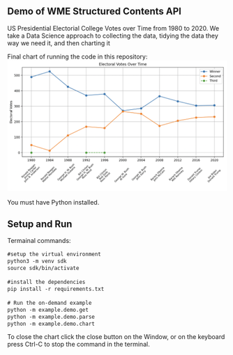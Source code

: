 ## Demo of WME Structured Contents API

US Presidential Electorial College Votes over Time from 1980 to 2020.  We take a Data Science approach to collecting the data, tidying the data they way we need it, and then charting it

Final chart of running the code in this repository:
![US Presidential Electorial College Votes over Time from 1980 to 2020](image.png)

You must have Python installed.

## Setup and Run

Termainal commands:
```
#setup the virtual environment
python3 -m venv sdk
source sdk/bin/activate

#install the dependencies
pip install -r requirements.txt

# Run the on-demand example
python -m example.demo.get
python -m example.demo.parse
python -m example.demo.chart
```
To close the chart click the close button on the Window, or on the keyboard press Ctrl-C to stop the command in the terminal.
